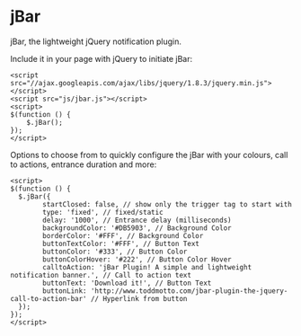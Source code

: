 jBar
====

jBar, the lightweight jQuery notification plugin.

Include it in your page with jQuery to initiate jBar:

    <script src="//ajax.googleapis.com/ajax/libs/jquery/1.8.3/jquery.min.js"></script>
    <script src="js/jbar.js"></script>
    <script>
    $(function () {
        $.jBar();
    });
    </script>


Options to choose from to quickly configure the jBar with your colours, call to actions, entrance duration and more:

    <script>
    $(function () {
      $.jBar({
      		startClosed: false, // show only the trigger tag to start with
            type: 'fixed', // fixed/static
            delay: '1000', // Entrance delay (milliseconds)
            backgroundColor: '#DB5903', // Background Color
            borderColor: '#FFF', // Background Color
            buttonTextColor: '#FFF', // Button Text
            buttonColor: '#333', // Button Color
            buttonColorHover: '#222', // Button Color Hover
            calltoAction: 'jBar Plugin! A simple and lightweight notification banner.', // Call to action text
            buttonText: 'Download it!', // Button Text
            buttonLink: 'http://www.toddmotto.com/jbar-plugin-the-jquery-call-to-action-bar' // Hyperlink from button
      });
    });
    </script>
